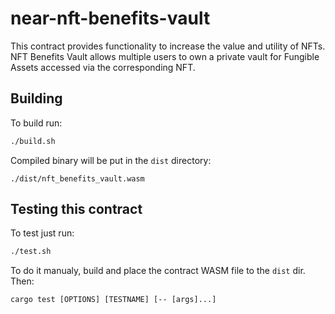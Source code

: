 # near-nft-benefits-vault
This contract provides functionality to increase the value and utility of NFTs.
NFT Benefits Vault allows multiple users to own a private vault for Fungible Assets accessed via the corresponding NFT.

## Building
To build run:
```sh
./build.sh
```
Compiled binary will be put in the `dist` directory:
```
./dist/nft_benefits_vault.wasm
```

## Testing this contract
To test just run:
```sh
./test.sh
```
To do it manualy, build and place the contract WASM file to the `dist` dir. Then:
```
cargo test [OPTIONS] [TESTNAME] [-- [args]...]
```